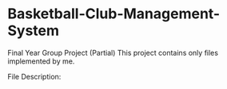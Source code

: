 # Basketball-Club-Management-System
Final Year Group Project (Partial)
This project contains only files implemented by me.

File Description:
